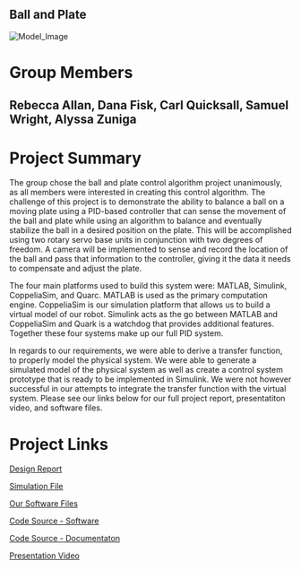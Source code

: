 ## Ball and Plate 

![Model_Image](https://user-images.githubusercontent.com/65363589/82133838-4ae2d880-97a5-11ea-9ba0-2c7557ba91b6.JPG)

# Group Members

## Rebecca Allan, Dana Fisk, Carl Quicksall, Samuel Wright, Alyssa Zuniga





# Project Summary 
The group chose the ball and plate control algorithm project unanimously, as all members were interested in creating this control algorithm. 
The challenge of this project is to demonstrate the ability to balance a ball on a moving plate using a PID-based controller that can sense the movement of the ball and plate while using an algorithm to balance and eventually stabilize the ball in a desired position on the plate. 
This will be accomplished using two rotary servo base units in conjunction with two degrees of freedom. A camera will be implemented to sense and record the location of the ball and pass that information to the controller, giving it the data it needs to compensate and adjust the plate.

The four main platforms used to build this system were: MATLAB, Simulink, CoppeliaSim, and Quarc.  MATLAB is used as the primary computation engine. 
CoppeliaSim is our simulation platform that allows us to build a virtual model of our robot. Simulink acts as the go between MATLAB and CoppeliaSim and Quark is a watchdog that provides additional features. Together these four systems make up our full PID system.

In regards to our requirements, we were able to derive a transfer function, to properly model the physical system. We were able to generate a simulated model of the physical system as well as create a control system prototype that is ready to be implemented in Simulink. We were not however successful in our attempts to integrate the transfer function with the virtual system. 
Please see our links below for our full project report, presentatiton video, and software files.




# Project Links

[Design Report](https://github.com/Mech342/Group-Project/files/4640779/Design.Report.pdf)

[Simulation File](https://github.com/Mech342/Group-Project/files/4640815/Ball.and.Plate.pptx)

[Our Software Files](https://github.com/Mech342/Group-Project/files/4640847/Software-20200517T191412Z-001.zip)

[Code Source - Software ](https://github.com/Mech342/Group-Project/files/4640839/Software-20200517T191224Z-001.zip)

[Code Source - Documentaton ](https://github.com/Mech342/Group-Project/files/4640841/Documentation-20200517T191250Z-001.zip)

[Presentation Video](https://youtu.be/V3ocMV7tjmo)
